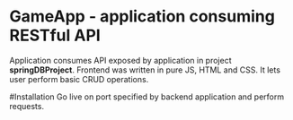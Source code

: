 # GameApp - application consuming RESTful API
Application consumes API exposed by application in project <b>springDBProject</b>. Frontend was written in pure JS, HTML and CSS. It lets user perform basic CRUD operations.

#Installation
Go live on port specified by backend application and perform requests.
